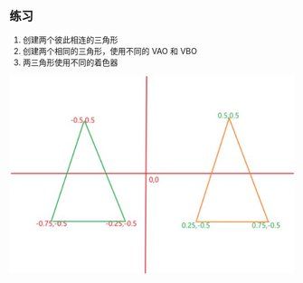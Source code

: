## 练习

1. 创建两个彼此相连的三角形
2. 创建两个相同的三角形，使用不同的 VAO 和 VBO
3. 两三角形使用不同的着色器

![image-20210414220504034](images/image-20210414220504034.png)